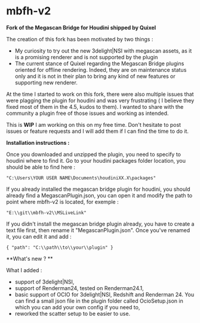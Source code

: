 # mbfh-v2
 **Fork of the Megascan Bridge for Houdini shipped by Quixel**


The creation of this fork has been motivated by two things :

- My curiosity to try out the new 3delight|NSI with megascan assets, as it is a promising renderer and is not supported by the plugin
- The current stance of Quixel regarding the Megascan Bridge plugins oriented for offline rendering. Indeed, they are on maintenance status only and it is not in their plan to bring any kind of new features or supporting new renderer.  


At the time I started to work on this fork, there were also multiple issues that were plagging the plugin for houdini and was very frustrating ( I believe they fixed most of them in the 4.5, kudos to them). I wanted to share with the community a plugin free of those issues and working as intended. 


This is **WIP**
I am working on this on my free time. Don't hesitate to post issues or feature requests and I will add them if I can find the time to do it.


**Installation instructions :**

Once you downloaded and unzipped the plugin, you need to specify to houdini where to find it. 
Go to your houdini packages folder location, you should be able to find here :

`"C:\Users\YOUR USER NAME\Documents\houdiniXX.X\packages"`

If you already installed the megascan bridge plugin for houdini, you should already find a MegascanPlugin.json, you can open it and modify the path to point where mbfh-v2 is located, for exemple :

`"E:\\git\\mbfh-v2\\MSLiveLink"`

If you didn't install the megascan bridge plugin already, you have to create a text file first, then rename it "MegascanPlugin.json". Once you've renamed it, you can edit it and add :

`{
  "path": "C:\\path\\to\\your\\plugin"
}`



**What's new ? **

What I added :
- support of 3delight|NSI,
- support of Renderman24, tested on Renderman24.1,
- basic support of OCIO for 3delight|NSI, Redshift and Renderman 24. You can find a small json file in the plugin folder called OcioSetup.json in which you can add your own config if you need to,
- reworked the scatter setup to be easier to use.


